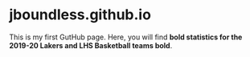 # jboundless.github.io
This is my first GutHub page.  Here, you will find **bold statistics for the 2019-20 Lakers and LHS Basketball teams bold**.
